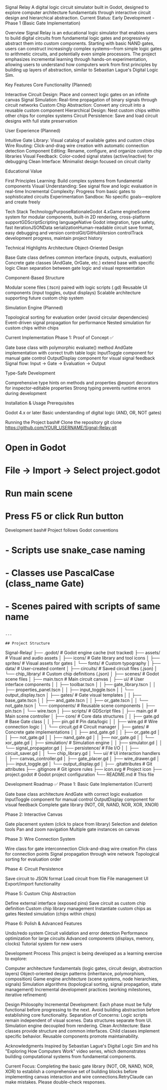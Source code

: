 Signal Relay
A digital logic circuit simulator built in Godot, designed to explore computer architecture fundamentals through interactive circuit design and hierarchical abstraction.
Current Status: Early Development - Phase 1 (Basic Gate Implementation)

Overview
Signal Relay is an educational logic simulator that enables users to build digital circuits from fundamental logic gates and progressively abstract them into custom components. Starting with basic NAND gates, users can construct increasingly complex systems—from simple logic gates to arithmetic circuits, and potentially even simple processors.
The project emphasizes incremental learning through hands-on experimentation, allowing users to understand how computers work from first principles by building up layers of abstraction, similar to Sebastian Lague's Digital Logic Sim.

Key Features
Core Functionality (Planned)

Interactive Circuit Design: Place and connect logic gates on an infinite canvas
Signal Simulation: Real-time propagation of binary signals through circuit networks
Custom Chip Abstraction: Convert any circuit into a reusable custom component
Hierarchical Design: Nest custom chips within other chips for complex systems
Circuit Persistence: Save and load circuit designs with full state preservation

User Experience (Planned)

Intuitive Gate Library: Visual catalog of available gates and custom chips
Wire Routing: Click-and-drag wire creation with automatic connection detection
Component Editing: Rename, configure, and organize custom chip libraries
Visual Feedback: Color-coded signal states (active/inactive) for debugging
Clean Interface: Minimalist design focused on circuit clarity

Educational Value

First Principles Learning: Build complex systems from fundamental components
Visual Understanding: See signal flow and logic evaluation in real-time
Incremental Complexity: Progress from basic gates to sophisticated circuits
Experimentation Sandbox: No specific goals—explore and create freely


Tech Stack
TechnologyPurposeRationaleGodot 4.xGame engineScene system for modular components, built-in 2D rendering, cross-platform supportGDScriptScripting languageNative Godot integration, type safety, fast iterationJSONData serializationHuman-readable circuit save format, easy debugging and version controlGit/GitHubVersion controlTrack development progress, maintain project history

Technical Highlights
Architecture
Object-Oriented Design

Base Gate class defines common interface (inputs, outputs, evaluation)
Concrete gate classes (AndGate, OrGate, etc.) extend base with specific logic
Clean separation between gate logic and visual representation

Component-Based Structure

Modular scene files (.tscn) paired with logic scripts (.gd)
Reusable UI components (input toggles, output displays)
Scalable architecture supporting future custom chip system

Simulation Engine (Planned)

Topological sorting for evaluation order (avoid circular dependencies)
Event-driven signal propagation for performance
Nested simulation for custom chips within chips

Current Implementation
Phase 1: Proof of Concept ✅

Gate base class with polymorphic evaluate() method
AndGate implementation with correct truth table logic
InputToggle component for manual gate control
OutputDisplay component for visual signal feedback
Signal flow: Input → Gate → Evaluation → Output

Type-Safe Development

Comprehensive type hints on methods and properties
@export decorators for inspector-editable properties
Strong typing prevents runtime errors during development


Installation & Usage
Prerequisites

Godot 4.x or later
Basic understanding of digital logic (AND, OR, NOT gates)

Running the Project
bash# Clone the repository
git clone https://github.com/YOUR_USERNAME/Signal-Relay.git

# Open in Godot
# File → Import → Select project.godot

# Run main scene
# Press F5 or click Run button
Development
bash# Project follows Godot conventions
# - Scripts use snake_case naming
# - Classes use PascalCase (class_name Gate)
# - Scenes paired with scripts of same name
```

---

## Project Structure
```
Signal-Relay/
├── .godot/                          # Godot engine cache (not tracked)
├── assets/                          # Visual and audio assets
│   ├── icons/                       # Gate library and tool icons
│   ├── sprites/                     # Visual assets for gates
│   └── fonts/                       # Custom typography
│
├── data/                            # User-created content
│   ├── circuits/                    # Saved circuit files (.json)
│   └── chip_library/                # Custom chip definitions (.json)
│
├── scenes/                          # Godot scene files
│   ├── main.tscn                    # Main circuit canvas
│   ├── ui/                          # User interface components
│   │   ├── toolbar.tscn
│   │   ├── gate_library.tscn
│   │   ├── properties_panel.tscn
│   │   ├── input_toggle.tscn
│   │   └── output_display.tscn
│   ├── gates/                       # Gate visual templates
│   │   ├── base_gate.tscn
│   │   ├── and_gate.tscn
│   │   ├── or_gate.tscn
│   │   └── not_gate.tscn
│   └── components/                  # Reusable scene components
│       ├── pin.tscn
│       └── wire.tscn
│
├── scripts/                         # GDScript files
│   ├── main.gd                      # Main scene controller
│   ├── core/                        # Core data structures
│   │   ├── gate.gd                  # Base Gate class
│   │   ├── pin.gd                   # Pin data/logic
│   │   ├── wire.gd                  # Wire connection logic
│   │   └── circuit.gd               # Circuit manager
│   ├── gates/                       # Concrete gate implementations
│   │   ├── and_gate.gd
│   │   ├── or_gate.gd
│   │   ├── not_gate.gd
│   │   ├── nand_gate.gd
│   │   ├── nor_gate.gd
│   │   └── xor_gate.gd
│   ├── simulation/                  # Simulation engine
│   │   ├── simulator.gd
│   │   └── signal_propagator.gd
│   ├── persistence/                 # File I/O
│   │   ├── circuit_saver.gd
│   │   └── chip_library.gd
│   └── ui/                          # UI interaction handlers
│       ├── canvas_controller.gd
│       ├── gate_placer.gd
│       ├── wire_drawer.gd
│       ├── input_toggle.gd
│       └── output_display.gd
│
├── .gitattributes                   # Git attributes
├── .gitignore                       # Git ignore rules
├── icon.svg                         # Project icon
├── project.godot                    # Godot project configuration
└── README.md                        # This file

Development Roadmap
✅ Phase 1: Basic Gate Implementation (Current)

 Gate base class architecture
 AndGate with correct logic evaluation
 InputToggle component for manual control
 OutputDisplay component for visual feedback
 Complete gate library (NOT, OR, NAND, NOR, XOR, XNOR)

Phase 2: Interactive Canvas

 Gate placement system (click to place from library)
 Selection and deletion tools
 Pan and zoom navigation
 Multiple gate instances on canvas

Phase 3: Wire Connection System

 Wire class for gate interconnection
 Click-and-drag wire creation
 Pin class for connection points
 Signal propagation through wire network
 Topological sorting for evaluation order

Phase 4: Circuit Persistence

 Save circuit to JSON format
 Load circuit from file
 File management UI
 Export/import functionality

Phase 5: Custom Chip Abstraction

 Define external interface (exposed pins)
 Save circuit as custom chip definition
 Custom chip library management
 Instantiate custom chips as gates
 Nested simulation (chips within chips)

Phase 6: Polish & Advanced Features

 Undo/redo system
 Circuit validation and error detection
 Performance optimization for large circuits
 Advanced components (displays, memory, clocks)
 Tutorial system for new users


Development Process
This project is being developed as a learning exercise to explore:

Computer architecture fundamentals (logic gates, circuit design, abstraction layers)
Object-oriented design patterns (inheritance, polymorphism, composition)
Game engine architecture (scene systems, node hierarchies, signals)
Simulation algorithms (topological sorting, signal propagation, state management)
Incremental development practices (working milestones, iterative refinement)

Design Philosophy
Incremental Development: Each phase must be fully functional before progressing to the next. Avoid building abstraction before establishing core functionality.
Separation of Concerns: Logic scripts remain independent of visual scenes. Data structures separate from UI. Simulation engine decoupled from rendering.
Clean Architecture: Base classes provide structure and common interfaces. Child classes implement specific behavior. Reusable components promote maintainability.

Acknowledgments
Inspired by Sebastian Lague's Digital Logic Sim and his "Exploring How Computers Work" video series, which demonstrates building computational systems from fundamental components.

Current Focus: Completing the basic gate library (NOT, OR, NAND, NOR, XOR) to establish a comprehensive set of building blocks before implementing canvas interaction and wire connections.RetryClaude can make mistakes. Please double-check responses.
